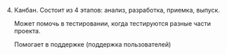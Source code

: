 4.  Канбан. Состоит из 4 этапов: анализ, разработка, приемка, выпуск.
    
    Может помочь в тестировании, когда тестируются разные части проекта.
    
    Помогает в поддержке (поддержка пользователей)